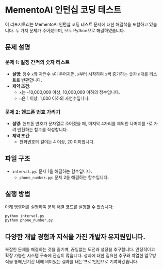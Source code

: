 # MementoAI 인턴십 코딩 테스트

이 리포지토리는 MementoAI 인턴십 코딩 테스트 문제에 대한 해결책을 포함하고 있습니다.
두 가지 문제가 주어졌으며, 모두 Python으로 해결하였습니다.

## 문제 설명

### 문제 1: 일정 간격의 숫자 리스트

- **설명**: 정수 `x`와 자연수 `n`이 주어지면, `x`부터 시작하여 `x`씩 증가하는 숫자 `n`개를 리스트로 반환합니다.
- **제약 조건**:
  - `x`는 -10,000,000 이상, 10,000,000 이하의 정수입니다.
  - `n`은 1 이상, 1,000 이하의 자연수입니다.

### 문제 2: 핸드폰 번호 가리기

- **설명**: 핸드폰 번호가 문자열로 주어졌을 때, 마지막 4자리를 제외한 나머지를 `*`로 가려 반환하는 함수를 작성합니다.
- **제약 조건**:
  - 전화번호의 길이는 4 이상, 20 이하입니다.

## 파일 구조

- `interval.py`: 문제 1을 해결하는 함수입니다.
  - `phone_number.py`: 문제 2를 해결하는 함수입니다.

## 실행 방법

아래 명령어를 실행하여 문제 해결 코드를 실행할 수 있습니다:

```bash
python intervel.py
python phone_number.py
```

## 다양한 개발 경험과 지식을 가진 개발자 유지원입니다.

복잡한 문제를 해결하는 것을 즐기며, 끊임없는 도전과 성장을 추구합니다.
안정적이고 확장 가능한 시스템 구축에 관심이 많습니다.
성과에 대한 집요한 추구와 치열한 업무방식을 통해,단기간 내에 의미있는 결과를 내는'프로'인턴으로 기여하겠습니다.
